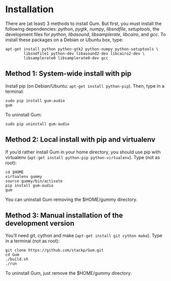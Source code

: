 # Installation

There are (at least) 3 methods to install Gum. But first, you must install the following dependencies: *python*, *pygtk*, *numpy*, *libsndfile*, *setuptools*, the development files for *python*, *libasound*, *libsamplerate*, *libcairo*, and *gcc*. To install these packages on a Debian or Ubuntu box, type:

    apt-get install python python-gtk2 python-numpy python-setuptools \
            libsndfile1 python-dev libasound2-dev libcairo2-dev \
            libsamplerate0 libsamplerate0-dev gcc

## Method 1: System-wide install with pip

Install pip (on Debian/Ubuntu: `apt-get install python-pip`). Then, type in a terminal:

    sudo pip install gum-audio
    gum

To uninstall Gum:

    sudo pip uninstall gum-audio

## Method 2: Local install with pip and virtualenv

If you’d rather install Gum in your home directory, you should use pip with virtualenv (`apt-get install python-pip python-virtualenv`). Type (not as root):

    cd $HOME
    virtualenv gummy
    source gummy/bin/activate
    pip install gum-audio
    gum

You can uninstall Gum removing the $HOME/gummy directory.

## Method 3: Manual installation of the development version

You’ll need git, cython and make (`apt-get install git cython make`). Type in a terminal (not as root):

    git clone https://github.com/stackp/Gum.git
    cd Gum
    ./build.sh
    ./run

To uninstall Gum, just remove the $HOME/gummy directory.

